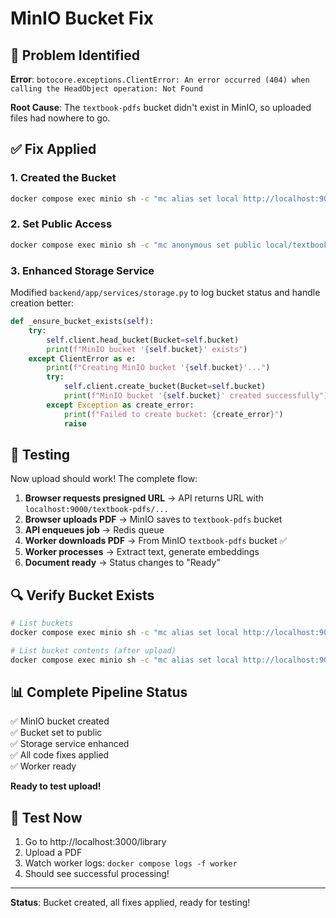 # MinIO Bucket Fix

## 🐛 Problem Identified

**Error**: `botocore.exceptions.ClientError: An error occurred (404) when calling the HeadObject operation: Not Found`

**Root Cause**: The `textbook-pdfs` bucket didn't exist in MinIO, so uploaded files had nowhere to go.

## ✅ Fix Applied

### 1. Created the Bucket

```bash
docker compose exec minio sh -c "mc alias set local http://localhost:9000 minioadmin minioadmin && mc mb local/textbook-pdfs"
```

### 2. Set Public Access

```bash
docker compose exec minio sh -c "mc anonymous set public local/textbook-pdfs"
```

### 3. Enhanced Storage Service

Modified `backend/app/services/storage.py` to log bucket status and handle creation better:

```python
def _ensure_bucket_exists(self):
    try:
        self.client.head_bucket(Bucket=self.bucket)
        print(f"MinIO bucket '{self.bucket}' exists")
    except ClientError as e:
        print(f"Creating MinIO bucket '{self.bucket}'...")
        try:
            self.client.create_bucket(Bucket=self.bucket)
            print(f"MinIO bucket '{self.bucket}' created successfully")
        except Exception as create_error:
            print(f"Failed to create bucket: {create_error}")
            raise
```

## 🧪 Testing

Now upload should work! The complete flow:

1. **Browser requests presigned URL** → API returns URL with `localhost:9000/textbook-pdfs/...`
2. **Browser uploads PDF** → MinIO saves to `textbook-pdfs` bucket
3. **API enqueues job** → Redis queue
4. **Worker downloads PDF** → From MinIO `textbook-pdfs` bucket ✅
5. **Worker processes** → Extract text, generate embeddings
6. **Document ready** → Status changes to "Ready"

## 🔍 Verify Bucket Exists

```bash
# List buckets
docker compose exec minio sh -c "mc alias set local http://localhost:9000 minioadmin minioadmin && mc ls local/"

# List bucket contents (after upload)
docker compose exec minio sh -c "mc alias set local http://localhost:9000 minioadmin minioadmin && mc ls local/textbook-pdfs/"
```

## 📊 Complete Pipeline Status

✅ MinIO bucket created  
✅ Bucket set to public  
✅ Storage service enhanced  
✅ All code fixes applied  
✅ Worker ready  

**Ready to test upload!**

## 🚀 Test Now

1. Go to http://localhost:3000/library
2. Upload a PDF
3. Watch worker logs: `docker compose logs -f worker`
4. Should see successful processing!

---

**Status**: Bucket created, all fixes applied, ready for testing!

